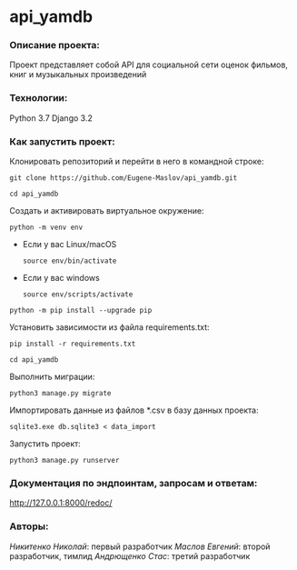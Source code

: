 # api_yamdb
### Описание проекта:
Проект представляет собой API для социальной сети оценок фильмов, книг и музыкальных произведений

### Технологии:
Python 3.7
Django 3.2

### Как запустить проект:

Клонировать репозиторий и перейти в него в командной строке:

```
git clone https://github.com/Eugene-Maslov/api_yamdb.git
```

```
cd api_yamdb
```

Cоздать и активировать виртуальное окружение:

```
python -m venv env
```

* Если у вас Linux/macOS

    ```
    source env/bin/activate
    ```

* Если у вас windows

    ```
    source env/scripts/activate
    ```

```
python -m pip install --upgrade pip
```

Установить зависимости из файла requirements.txt:

```
pip install -r requirements.txt
```

```
cd api_yamdb
```

Выполнить миграции:

```
python3 manage.py migrate
```

Импортировать данные из файлов *.csv в базу данных проекта:

```
sqlite3.exe db.sqlite3 < data_import
```

Запустить проект:

```
python3 manage.py runserver
```

### Документация по эндпоинтам, запросам и ответам:

http://127.0.0.1:8000/redoc/

### Авторы:
_Никитенко Николай_: первый разработчик
_Маслов Евгений_: второй разработчик, тимлид
_Андрющенко Стас_: третий разработчик